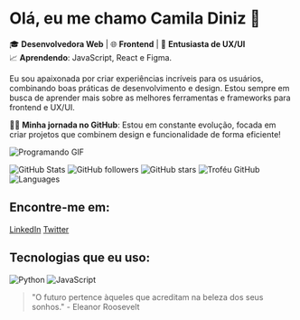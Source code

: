 # Olá, eu me chamo Camila Diniz 👋

🎓 **Desenvolvedora Web** | 🌐 **Frontend** | 🎨 **Entusiasta de UX/UI**   
📈 **Aprendendo**: JavaScript, React e Figma.

Eu sou apaixonada por criar experiências incríveis para os usuários, combinando boas práticas de desenvolvimento e design. Estou sempre em busca de aprender mais sobre as melhores ferramentas e frameworks para frontend e UX/UI.

🧑‍💻 **Minha jornada no GitHub**: Estou em constante evolução, focada em criar projetos que combinem design e funcionalidade de forma eficiente!

![Programando GIF](https://media2.giphy.com/media/v1.Y2lkPTc5MGI3NjExOXBlM3U1NHFiMTRuc2p2dnd2aW9pYmdlYnoycWN0ejhpbjY2eTZuNCZlcD12MV9pbnRlcm5hbF9naWZfYnlfaWQmY3Q9Zw/tHIRLHtNwxpjIFqPdV/giphy.gif)

![GitHub Stats](https://github-readme-stats.vercel.app/api?username=camiladdev&show_icons=true&theme=radical)
![GitHub followers](https://img.shields.io/github/followers/camiladdev?style=social)
![GitHub stars](https://img.shields.io/github/stars/camiladdev?style=social)
![Troféu GitHub](https://github-profile-trophy.vercel.app/?username=camiladdev&theme=dark)
![Languages](https://img.shields.io/github/languages/top/camiladdev/repositorio)


## Encontre-me em:
[LinkedIn](https://www.linkedin.com/in/camiladdev)
[Twitter](https://twitter.com/camiladdev)

## Tecnologias que eu uso:
![Python](https://img.shields.io/badge/-Python-3776AB?style=flat&logo=python&logoColor=white)
![JavaScript](https://img.shields.io/badge/-JavaScript-F7DF1E?style=flat&logo=javascript&logoColor=white)

> "O futuro pertence àqueles que acreditam na beleza dos seus sonhos." - Eleanor Roosevelt



